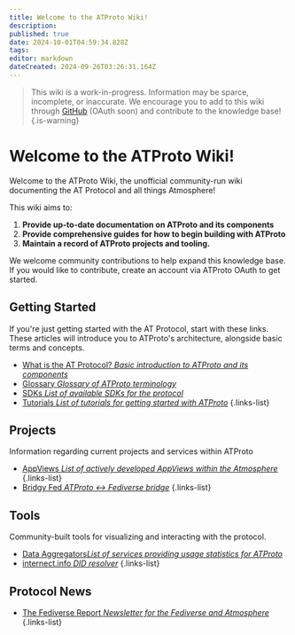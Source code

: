 ```yaml
---
title: Welcome to the ATProto Wiki!
description: 
published: true
date: 2024-10-01T04:59:34.828Z
tags: 
editor: markdown
dateCreated: 2024-09-26T03:26:31.164Z
---
```


> This wiki is a work-in-progress. Information may be sparce, incomplete, or inaccurate. We encourage you to add to this wiki through [GitHub](https://github.com/baldemoto/atproto-wiki-docs/) (OAuth soon) and contribute to the knowledge base!
{.is-warning}

# Welcome to the ATProto Wiki!
Welcome to the ATProto Wiki, the unofficial community-run wiki documenting the AT Protocol and all things Atmosphere!


This wiki aims to:
1. **Provide up-to-date documentation on ATProto and its components**
2. **Provide comprehensive guides for how to begin building with ATProto**
3. **Maintain a record of ATProto projects and tooling.**

We welcome community contributions to help expand this knowledge base. If you would like to contribute, create an account via ATProto OAuth to get started.


## Getting Started
If you're just getting started with the AT Protocol, start with these links. These articles will introduce you to ATProto's architecture, alongside basic terms and concepts.
- [What is the AT Protocol? *Basic introduction to ATProto and its components*](/AT_Protocol)
- [Glossary *Glossary of ATProto terminology*](/AT_Protocol/Glossary)
- [SDKs *List of available SDKs for the protocol*](/AT_Protocol/SDKs)
- [Tutorials *List of tutorials for getting started with ATProto*](/Lists/Tutorials)
{.links-list}

## Projects
Information regarding current projects and services within ATProto

- [AppViews *List of actively developed AppViews within the Atmosphere*](Current_Projects/AppViews)
{.links-list}
- [Bridgy Fed *ATProto <-> Fediverse bridge*](/Current_Projects/Bridgy_Fed)
{.links-list}

## Tools
Community-built tools for visualizing and interacting with the protocol.
- [Data Aggregators*List of services providing usage statistics for ATProto*](/Current_Projects/Data)
- [internect.info *DID resolver*](https://internect.info)
{.links-list}

## Protocol News
- [The Fediverse Report *Newsletter for the Fediverse and Atmosphere*](https://fediversereport.com/)
{.links-list}


